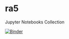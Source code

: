 # ra5
Jupyter Notebooks Collection

[![Binder](https://mybinder.org/badge.svg)](https://mybinder.org/v2/gh/berceanu/ra5/master)
